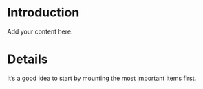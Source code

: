 # Introduction #

Add your content here.


# Details #

It’s a good idea to start by mounting the most important items first.